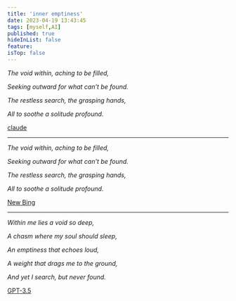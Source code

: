 ```yaml
---
title: 'inner emptiness'
date: 2023-04-19 13:43:45
tags: [myself,AI]
published: true
hideInList: false
feature: 
isTop: false
---
```

*The void within, aching to be filled,*  

*Seeking outward for what can’t be found.*

*The restless search, the grasping hands,*

*All to soothe a solitude profound.*

<u>claude</u>

------

*The void within, aching to be filled,*  

*Seeking outward for what can’t be found.*

*The restless search, the grasping hands,*

*All to soothe a solitude profound.*

<u>New Bing</u>

------

*Within me lies a void so deep,*

*A chasm where my soul should sleep,*

*An emptiness that echoes loud,*

*A weight that drags me to the ground,*

*And yet I search, but never found.*

<u>GPT-3.5</u>